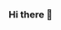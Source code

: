 ### Hi there 👋

<!--
**sniper19p/sniper19p** is a ✨ _special_ ✨ repository because its `README.md` (this file) appears on your GitHub profile.

Here are some ideas to get you started:

![Your Name's GitHub stats](https://github-readme-stats.vercel.app/api?username=sniper19p&show_icons=true&theme=radical)







- 🔭 I’m currently working on ...
- 🌱 I’m currently learning ...
- 👯 I’m looking to collaborate on ...
- 🤔 I’m looking for help with ...
- 💬 Ask me about ...
- 📫 How to reach me: ...
- 😄 Pronouns: ...
- ⚡ Fun fact: ...
-->
